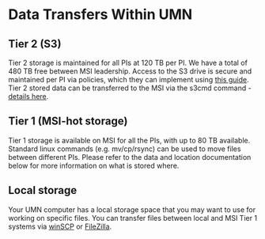 # Data Transfers Within UMN

## Tier 2 (S3)

Tier 2 storage is maintained for all PIs at 120 TB per PI. We have a total of 480 TB free between MSI leadership. Access to the S3 drive is secure and maintained per PI via policies, which they can implement using [this guide](https://www.msi.umn.edu/support/faq/how-do-i-use-s3-buckets-share-data-tier-2-storage-other-users). Tier 2 stored data can be transferred to the MSI via the s3cmd command - [details here](https://www.msi.umn.edu/support/faq/how-do-i-use-second-tier-storage-command-line). 

## Tier 1 (MSI-hot storage)

Tier 1 storage is available on MSI for all the PIs, with up to 80 TB available. Standard linux commands (e.g. mv/cp/rsync) can be used to move files between different PIs. Please refer to the data and location documentation below for more information on what is stored where.

## Local storage 

Your UMN computer has a local storage space that you may want to use for working on specific files. You can transfer files between local and MSI Tier 1 systems via [winSCP](https://www.msi.umn.edu/support/faq/how-do-i-use-winscp-transfer-data) or [FileZilla](https://www.msi.umn.edu/support/faq/how-do-i-use-filezilla-transfer-data). 